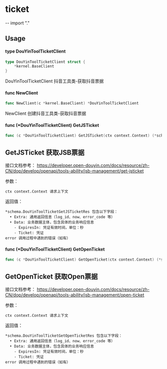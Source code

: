 # ticket
--
    import "."


## Usage

#### type DouYinToolTicketClient

```go
type DouYinToolTicketClient struct {
	*kernel.BaseClient
}
```

DouYinToolTicketClient 抖音工具类-获取抖音票据

#### func  NewClient

```go
func NewClient(c *kernel.BaseClient) *DouYinToolTicketClient
```
NewClient 创建抖音工具类-获取抖音票据

#### func (*DouYinToolTicketClient) GetJSTicket

```go
func (c *DouYinToolTicketClient) GetJSTicket(ctx context.Context) (*schema.DouYinToolTicketGetJSTicketRes, error)
```
## GetJSTicket 获取JSB票据

接口文档参考：
https://developer.open-douyin.com/docs/resource/zh-CN/dop/develop/openapi/tools-ability/jsb-management/get-jsticket

参数：

    ctx context.Context 请求上下文

返回值：

    *schema.DouYinToolTicketGetJSTicketRes 包含以下字段：
      • Extra: 通用返回信息（log_id、now、error_code 等）
      • Data: 业务数据主体，包含具体的业务响应信息
        - ExpiresIn: 凭证有效时间，单位：秒
        - Ticket: 凭证
    error 调用过程中遇到的错误（如有）

#### func (*DouYinToolTicketClient) GetOpenTicket

```go
func (c *DouYinToolTicketClient) GetOpenTicket(ctx context.Context) (*schema.DouYinToolTicketGetOpenTicketRes, error)
```
## GetOpenTicket 获取Open票据

接口文档参考：
https://developer.open-douyin.com/docs/resource/zh-CN/dop/develop/openapi/tools-ability/jsb-management/open-ticket

参数：

    ctx context.Context 请求上下文

返回值：

    *schema.DouYinToolTicketGetOpenTicketRes 包含以下字段：
      • Extra: 通用返回信息（log_id、now、error_code 等）
      • Data: 业务数据主体，包含具体的业务响应信息
        - ExpiresIn: 凭证有效时间，单位：秒
        - Ticket: 凭证
    error 调用过程中遇到的错误（如有）
